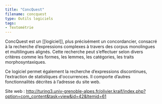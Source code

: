 ```yaml
---
title: "ConcQuest"
filename: concquest
type: Outils logiciels
tags:
- Textométrie
---
```


ConcQuest est un [[logiciel]], plus précisément un concordancier, consacré à la recherche d’expressions complexes à travers des corpus monolingues et multilingues alignés. Cette recherche peut s’effectuer selon divers critères comme les formes, les lemmes, les catégories, les traits morphosyntaxiques. 

Ce logiciel permet également la recherche d’expressions discontinues, l’extraction de statistiques d'occurrences. Il comporte d’autres fonctionnalités décrites à l’adresse du site web.

Site web : <http://turing3.univ-grenoble-alpes.fr/olivier.kraif/index.php?option=com_content&task=view&id=42&Itemid=61>

